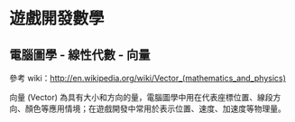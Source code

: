 # 遊戲開發數學
## 電腦圖學 - 線性代數 - 向量
參考 wiki：http://en.wikipedia.org/wiki/Vector_(mathematics_and_physics)

向量 (Vector) 為具有大小和方向的量，電腦圖學中用在代表座標位置、線段方向、顏色等應用情境；在遊戲開發中常用於表示位置、速度、加速度等物理量。


